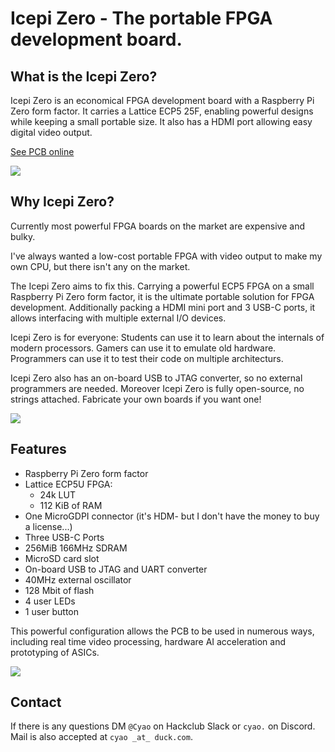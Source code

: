 # Icepi Zero - The portable FPGA development board. 

## What is the Icepi Zero?

Icepi Zero is an economical FPGA development board with a Raspberry Pi Zero form factor. It carries a Lattice ECP5 25F, enabling powerful designs while keeping a small portable size. It also has a HDMI port allowing easy digital video output.

[See PCB online](https://kicanvas.org/?github=https%3A%2F%2Fgithub.com%2Fcheyao%2Ficepi-zero%2Ftree%2Fmain%2Fhardware)

![](https://hc-cdn.hel1.your-objectstorage.com/s/v3/a6690d6e952f533cc95823e3fc1565726f22daf8_image.png)

## Why Icepi Zero?

Currently most powerful FPGA boards on the market are expensive and bulky.

I've always wanted a low-cost portable FPGA with video output to make my own CPU, but there isn't any on the market.

The Icepi Zero aims to fix this. Carrying a powerful ECP5 FPGA on a small Raspberry Pi Zero form factor, it is the ultimate portable solution for FPGA development. Additionally packing a HDMI mini port and 3 USB-C ports, it allows interfacing with multiple external I/O devices.

Icepi Zero is for everyone: Students can use it to learn about the internals of modern processors. Gamers can use it to emulate old hardware. Programmers can use it to test their code on multiple architecturs.

Icepi Zero also has an on-board USB to JTAG converter, so no external programmers are needed. Moreover Icepi Zero is fully open-source, no strings attached. Fabricate your own boards if you want one!

![](https://hc-cdn.hel1.your-objectstorage.com/s/v3/8957d7ab454fed98621e6fb0ed743ed698589ade_image.png)

## Features

- Raspberry Pi Zero form factor
- Lattice ECP5U FPGA:
    - 24k LUT
    - 112 KiB of RAM
- One MicroGDPI connector (it's HDM- but I don't have the money to buy a license...)
- Three USB-C Ports
- 256MiB 166MHz SDRAM
- MicroSD card slot
- On-board USB to JTAG and UART converter
- 40MHz external oscillator
- 128 Mbit of flash
- 4 user LEDs
- 1 user button

This powerful configuration allows the PCB to be used in numerous ways, including real time video processing, hardware AI acceleration and prototyping of ASICs.

![](https://hc-cdn.hel1.your-objectstorage.com/s/v3/4c0861d350addacafd7bc4966b30fc04cd840f32_image.png)

## Contact

If there is any questions DM `@Cyao` on Hackclub Slack or `cyao.` on Discord. Mail is also accepted at `cyao _at_ duck.com`.

